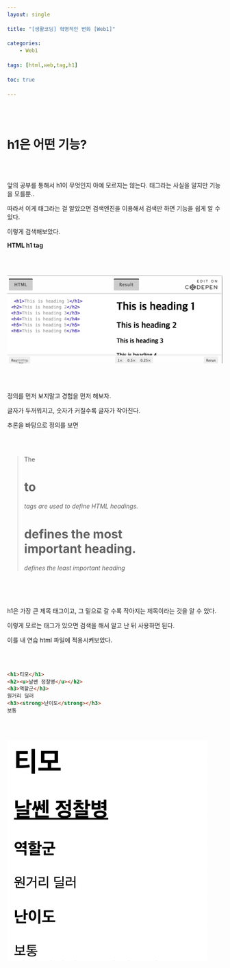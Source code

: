```yaml
---
layout: single

title: "[생활코딩] 혁명적인 변화 [Web1]"

categories: 
    - Web1

tags: [html,web,tag,h1]

toc: true

---
```


<br>

<br>

# h1은 어떤 기능?

<br>

<br>

앞의 공부를 통해서 h1이 무엇인지 아예 모르지는 않는다. 태그라는 사실을 알지만 기능을 모를뿐.. 

따라서 이게 태그라는 걸 알았으면 검색엔진을 이용해서 검색만 하면 기능을 쉽게 알 수 있다. 

이렇게 검색해보았다.

<strong>HTML h1 tag</strong>

<br>

<br>

![](../../images/web1/2022-10-06-2/1.png) 


<br>

<br>

정의를 먼저 보지말고 경험을 먼저 해보자.

글자가 두꺼워지고, 숫자가 커질수록 글자가 작아진다. 

추론을 바탕으로 정의를 보면

<br>

<br>

> The <h1> to <h6> tags are used to define HTML headings. <h1> defines the most important heading. <h6> defines the least important heading

<br>

<br>

h1은 가장 큰 제목 태그이고, 그 밑으로 갈 수록 작아지는 제목이라는 것을 알 수 있다.

이렇게 모르는 태그가 있으면 검색을 해서 알고 난 뒤 사용하면 된다.

이를 내 연습 html 파일에 적용시켜보았다.

<br>

<br>

```html
<h1>티모</h1>
<h2><u>날쎈 정찰병</u></h2>
<h3>역할군</h3>
원거리 딜러
<h3><strong>난이도</strong></h3>
보통
```

<br>

<br>

![](../../images/web1/2022-10-06-2/2.png) 

